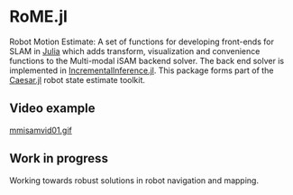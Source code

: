 # RoME.jl
Robot Motion Estimate: A set of functions for developing front-ends for SLAM in [Julia](www.julialang.org) which adds transform, visualization and convenience functions to the Multi-modal iSAM backend solver. The back end solver is implemented in [IncrementalInference.jl](https://github.com/dehann/IncrementalInference.jl). This package forms part of the [Caesar.jl](https://github.com/dehann/Caesar.jl) robot state estimate toolkit.

## Video example

[mmisamvid01.gif](https://vimeo.com/190052649)

## Work in progress

Working towards robust solutions in robot navigation and mapping.

